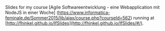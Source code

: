 Slides for my course 
[Agile Softwareentwicklung - eine Webapplication mit NodeJS in einer Woche]
(https://www.informatica-feminale.de/Sommer2015/lib/ajax/course.php?courseId=562)
running at [http://fhinkel.github.io/IfSlides](http://fhinkel.github.io/IfSlides/#/).